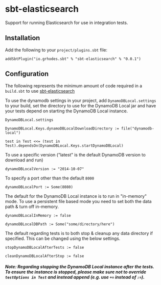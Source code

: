 sbt-elasticsearch
===============

Support for running Elasticsearch for use in integration tests.

Installation
------------
Add the following to your `project/plugins.sbt` file:

```
addSbtPlugin("io.grhodes.sbt" % "sbt-elasticsearch" % "0.0.1")
```

Configuration
-------------
The following represents the minimum amount of code required in a `build.sbt` to use [sbt-elasticsearch](https://github.com/grahamar/sbt-elasticsearch)

To use the dynamodb settings in your project, add `DynamoDBLocal.settings` to your build, set the directory to use for the DynamoDB Local jar and have your tests depend on starting the DynamoDB Local instance.

```
DynamoDBLocal.settings

DynamoDBLocal.Keys.dynamoDBLocalDownloadDirectory := file("dynamodb-local")

test in Test <<= (test in Test).dependsOn(DynamoDBLocal.Keys.startDynamoDBLocal)
```

To use a specific version ("latest" is the default DynamoDB version to download and run)

```
dynamoDBLocalVersion := "2014-10-07"
```

To specify a port other than the default `8000`

```
dynamoDBLocalPort := Some(8080)
```

The default for the DynamoDB Local instance is to run in "in-memory" mode. To use a persistent file based mode you need to set both the data path & turn off in-memory.

```
dynamoDBLocalInMemory := false

dynamoDBLocalDBPath := Some("some/directory/here")
```

The default regarding tests is to both stop & cleanup any data directory if specified. This can be changed using the below settings.

```
stopDynamoDBLocalAfterTests := false

cleanDynamoDBLocalAfterStop := false
```

##### Note: Regarding stopping the DynamoDB Local instance after the tests. To ensure the instance is stopped, please make sure not to override ```testOptions in Test``` and instead append (e.g. use `+=` instead of `:=`).
